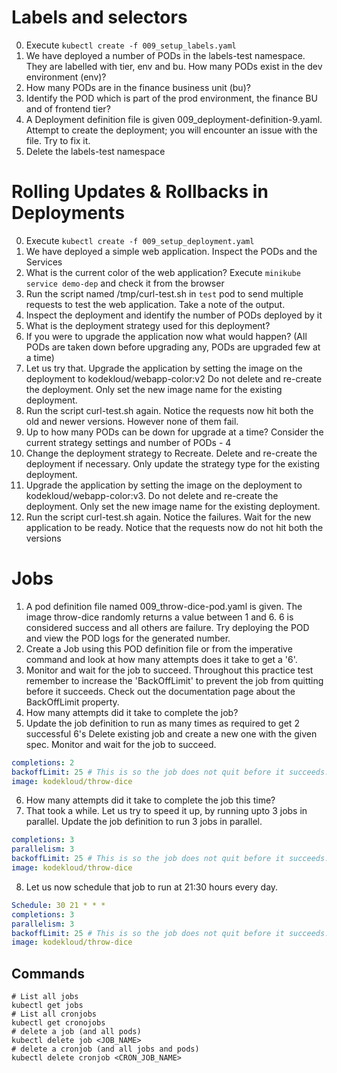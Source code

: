 # Labels and selectors

0. Execute `kubectl create -f 009_setup_labels.yaml`
1. We have deployed a number of PODs in the labels-test namespace. They are labelled with tier, env and bu. How many PODs exist in the dev environment (env)?
2. How many PODs are in the finance business unit (bu)?
3. Identify the POD which is part of the prod environment, the finance BU and of frontend tier?
4. A Deployment definition file is given 009_deployment-definition-9.yaml. Attempt to create the deployment; you will encounter an issue with the file. Try to fix it.
5. Delete the labels-test namespace

# Rolling Updates & Rollbacks in Deployments

0. Execute `kubectl create -f 009_setup_deployment.yaml`
1. We have deployed a simple web application. Inspect the PODs and the Services
2. What is the current color of the web application? Execute `minikube service demo-dep` and check it from the browser
3. Run the script named /tmp/curl-test.sh in `test` pod to send multiple requests to test the web application. Take a note of the output.
4. Inspect the deployment and identify the number of PODs deployed by it
5. What is the deployment strategy used for this deployment?
6. If you were to upgrade the application now what would happen? (All PODs are taken down before upgrading any, PODs are upgraded few at a time)
7. Let us try that. Upgrade the application by setting the image on the deployment to kodekloud/webapp-color:v2 Do not delete and re-create the deployment. Only set the new image name for the existing deployment.
8. Run the script curl-test.sh again. Notice the requests now hit both the old and newer versions. However none of them fail.
9. Up to how many PODs can be down for upgrade at a time? Consider the current strategy settings and number of PODs - 4
10. Change the deployment strategy to Recreate. Delete and re-create the deployment if necessary. Only update the strategy type for the existing deployment.
11. Upgrade the application by setting the image on the deployment to kodekloud/webapp-color:v3. Do not delete and re-create the deployment. Only set the new image name for the existing deployment.
12. Run the script curl-test.sh again. Notice the failures. Wait for the new application to be ready. Notice that the requests now do not hit both the versions

# Jobs

1. A pod definition file named 009_throw-dice-pod.yaml is given. The image throw-dice randomly returns a value between 1 and 6. 6 is considered success and all others are failure. Try deploying the POD and view the POD logs for the generated number.
2. Create a Job using this POD definition file or from the imperative command and look at how many attempts does it take to get a '6'.
3. Monitor and wait for the job to succeed. Throughout this practice test remember to increase the 'BackOffLimit' to prevent the job from quitting before it succeeds.
   Check out the documentation page about the BackOffLimit property.
4. How many attempts did it take to complete the job?
5. Update the job definition to run as many times as required to get 2 successful 6's
   Delete existing job and create a new one with the given spec. Monitor and wait for the job to succeed.

```yaml
completions: 2
backoffLimit: 25 # This is so the job does not quit before it succeeds.
image: kodekloud/throw-dice
```

6. How many attempts did it take to complete the job this time?
7. That took a while. Let us try to speed it up, by running upto 3 jobs in parallel. Update the job definition to run 3 jobs in parallel.

```yaml
completions: 3
parallelism: 3
backoffLimit: 25 # This is so the job does not quit before it succeeds.
image: kodekloud/throw-dice
```

8. Let us now schedule that job to run at 21:30 hours every day.

```yaml
Schedule: 30 21 * * *
completions: 3
parallelism: 3
backoffLimit: 25 # This is so the job does not quit before it succeeds.
image: kodekloud/throw-dice
```

## Commands

```shell
# List all jobs
kubectl get jobs
# List all cronjobs
kubectl get cronojobs
# delete a job (and all pods)
kubectl delete job <JOB_NAME>
# delete a cronjob (and all jobs and pods)
kubectl delete cronjob <CRON_JOB_NAME>
```
